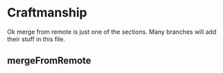 # Craftmanship

Ok merge from remote is just one of the sections. Many branches will add their stuff in this file.

## mergeFromRemote